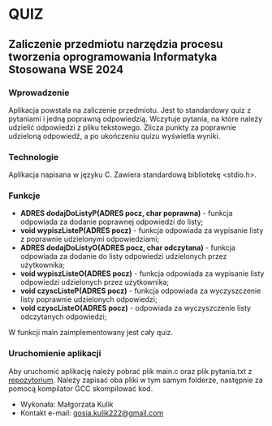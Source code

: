 #                                            QUIZ
## Zaliczenie przedmiotu narzędzia procesu tworzenia oprogramowania Informatyka Stosowana WSE 2024 #




### **Wprowadzenie**
Aplikacja powstała na zaliczenie przedmiotu. Jest to standardowy quiz z pytaniami i jedną poprawną odpowiedzią. Wczytuje pytania, na które należy udzielić odpowiedzi z pliku tekstowego. Zlicza punkty za poprawnie udzieloną odpowiedź, a po ukończeniu quizu wyświetla wyniki.

### **Technologie**
Aplikacja napisana w języku C.
Zawiera standardową bibliotekę <stdio.h>.

### **Funkcje**
- **ADRES dodajDoListyP(ADRES pocz, char poprawna)** - funkcja odpowiada za dodanie poprawnej odpowiedzi do listy;
- **void wypiszListeP(ADRES pocz)** - funkcja odpowiada za wypisanie listy z poprawnie udzielonymi odpowiedziami;
- **ADRES dodajDoListyO(ADRES pocz, char odczytana)** - funkcja odpowiada za dodanie do listy odpowiedzi udzielonych przez użytkownika;
- **void wypiszListeO(ADRES pocz)** - funkcja odpowiada za wypisanie listy odpowiedzi udzielonych przez użytkownika;
- **void czyscListeP(ADRES pocz)** - funkcja odpowiada za wyczyszczenie listy poprawnie udzielonych odpowiedzi;
- **void czyscListeO(ADRES pocz)** - odpowiada za wyczyszczenie listy odczytanych odpowiedzi;

 W funkcji main zaimplementowany jest cały quiz.

### **Uruchomienie aplikacji**
Aby uruchomić aplikację należy pobrać plik main.c oraz plik pytania.txt z [repozytorium](https://github.com/malkul25/Quiz---WSE). Należy zapisać oba pliki w tym samym folderze, następnie za pomocą kompilator GCC skompilować kod.


+ Wykonała: Małgorzata Kulik
+ Kontakt e-mail: gosia.kulik222@gmail.com


